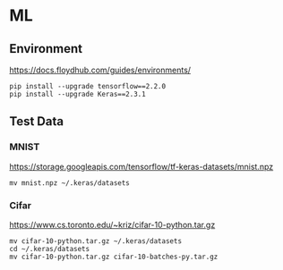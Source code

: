 # ML

## Environment
https://docs.floydhub.com/guides/environments/
```shell script
pip install --upgrade tensorflow==2.2.0
pip install --upgrade Keras==2.3.1
```

## Test Data

### MNIST
https://storage.googleapis.com/tensorflow/tf-keras-datasets/mnist.npz
```shell script
mv mnist.npz ~/.keras/datasets
```

### Cifar 
https://www.cs.toronto.edu/~kriz/cifar-10-python.tar.gz
```shell script
mv cifar-10-python.tar.gz ~/.keras/datasets
cd ~/.keras/datasets
mv cifar-10-python.tar.gz cifar-10-batches-py.tar.gz
```
